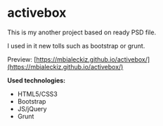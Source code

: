# activebox

This is my another project based on ready PSD file.

I used in it new tolls such as bootstrap or grunt.

Preview:
[https://mbialeckiz.github.io/activebox/](https://mbialeckiz.github.io/activebox/)

**Used technologies:**
* HTML5/CSS3
* Bootstrap
* JS/jQuery
* Grunt
